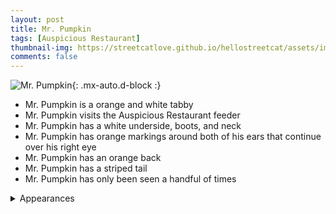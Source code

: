 ```yaml
---
layout: post
title: Mr. Pumpkin
tags: [Auspicious Restaurant]
thumbnail-img: https://streetcatlove.github.io/hellostreetcat/assets/img/mr_pumpkin.png
comments: false
---
```


![Mr. Pumpkin](https://streetcatlove.github.io/hellostreetcat/assets/img/mr_pumpkin.png){: .mx-auto.d-block :}

* Mr. Pumpkin is a orange and white tabby
* Mr. Pumpkin visits the Auspicious Restaurant feeder
* Mr. Pumpkin has a white underside, boots, and neck
* Mr. Pumpkin has orange markings around both of his ears that continue over his right eye
* Mr. Pumpkin has an orange back
* Mr. Pumpkin has a striped tail
* Mr. Pumpkin has only been seen a handful of times

<details>
<summary>Appearances</summary>
<ul>
	<li><a href="https://youtu.be/MHflRWkKCNA?t=2921">11/28/24 01:49</a></li>
</ul>
</details>

